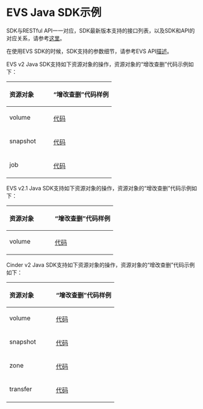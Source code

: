 # EVS Java SDK示例<a name="sdk_01_0016"></a>

SDK与RESTful API一一对应，SDK最新版本支持的接口列表，以及SDK和API的对应关系，请参考[这里](Java-EVS.md)。

在使用EVS SDK的时候，SDK支持的参数细节，请参考EVS API[描述](https://support.huaweicloud.com/api-evs/evs_04_0001.html)。

EVS v2 Java SDK支持如下资源对象的操作，资源对象的“增改查删”代码示例如下：

<a name="table207511917182515"></a>
<table><thead align="left"><tr id="row17511017102513"><th class="cellrowborder" valign="top" width="41.68%" id="mcps1.1.3.1.1"><p id="p975131702517"><a name="p975131702517"></a><a name="p975131702517"></a>资源对象</p>
</th>
<th class="cellrowborder" valign="top" width="58.32000000000001%" id="mcps1.1.3.1.2"><p id="p1875171714257"><a name="p1875171714257"></a><a name="p1875171714257"></a>“增改查删”代码样例</p>
</th>
</tr>
</thead>
<tbody><tr id="row27521179254"><td class="cellrowborder" valign="top" width="41.68%" headers="mcps1.1.3.1.1 "><p id="p1478913370254"><a name="p1478913370254"></a><a name="p1478913370254"></a>volume</p>
</td>
<td class="cellrowborder" valign="top" width="58.32000000000001%" headers="mcps1.1.3.1.2 "><p id="p13903547142618"><a name="p13903547142618"></a><a name="p13903547142618"></a><a href="https://github.com/huaweicloud/huaweicloud-sdk-java/blob/master/examples/evs/v2/VolumeDemo.java" target="_blank" rel="noopener noreferrer">代码</a></p>
</td>
</tr>
<tr id="row3752141712511"><td class="cellrowborder" valign="top" width="41.68%" headers="mcps1.1.3.1.1 "><p id="p127891037192517"><a name="p127891037192517"></a><a name="p127891037192517"></a>snapshot</p>
</td>
<td class="cellrowborder" valign="top" width="58.32000000000001%" headers="mcps1.1.3.1.2 "><p id="p590855292612"><a name="p590855292612"></a><a name="p590855292612"></a><a href="https://github.com/huaweicloud/huaweicloud-sdk-java/blob/master/examples/evs/v2/SnapshotDemo.java" target="_blank" rel="noopener noreferrer">代码</a></p>
</td>
</tr>
<tr id="row19838155605513"><td class="cellrowborder" valign="top" width="41.68%" headers="mcps1.1.3.1.1 "><p id="p1311010418566"><a name="p1311010418566"></a><a name="p1311010418566"></a>job</p>
</td>
<td class="cellrowborder" valign="top" width="58.32000000000001%" headers="mcps1.1.3.1.2 "><p id="p81101648561"><a name="p81101648561"></a><a name="p81101648561"></a><a href="https://github.com/huaweicloud/huaweicloud-sdk-java/blob/master/examples/evs/v2/JobDemo.java" target="_blank" rel="noopener noreferrer">代码</a></p>
</td>
</tr>
</tbody>
</table>

EVS v2.1 Java SDK支持如下资源对象的操作，资源对象的“增改查删”代码示例如下：

<a name="table1426320132611"></a>
<table><thead align="left"><tr id="row426102012268"><th class="cellrowborder" valign="top" width="42.49%" id="mcps1.1.3.1.1"><p id="p11261520172614"><a name="p11261520172614"></a><a name="p11261520172614"></a>资源对象</p>
</th>
<th class="cellrowborder" valign="top" width="57.50999999999999%" id="mcps1.1.3.1.2"><p id="p13265202263"><a name="p13265202263"></a><a name="p13265202263"></a>“增改查删”代码样例</p>
</th>
</tr>
</thead>
<tbody><tr id="row526172032610"><td class="cellrowborder" valign="top" width="42.49%" headers="mcps1.1.3.1.1 "><p id="p026620172614"><a name="p026620172614"></a><a name="p026620172614"></a>volume</p>
</td>
<td class="cellrowborder" valign="top" width="57.50999999999999%" headers="mcps1.1.3.1.2 "><p id="p843925516260"><a name="p843925516260"></a><a name="p843925516260"></a><a href="https://github.com/huaweicloud/huaweicloud-sdk-java/blob/master/examples/evs/v2_1/VolumeDemo.java" target="_blank" rel="noopener noreferrer">代码</a></p>
</td>
</tr>
</tbody>
</table>

Cinder v2 Java SDK支持如下资源对象的操作，资源对象的“增改查删”代码示例如下：

<a name="table14377725182611"></a>
<table><thead align="left"><tr id="row123786250269"><th class="cellrowborder" valign="top" width="43.07%" id="mcps1.1.3.1.1"><p id="p8378132515268"><a name="p8378132515268"></a><a name="p8378132515268"></a>资源对象</p>
</th>
<th class="cellrowborder" valign="top" width="56.93%" id="mcps1.1.3.1.2"><p id="p1378172510268"><a name="p1378172510268"></a><a name="p1378172510268"></a>“增改查删”代码样例</p>
</th>
</tr>
</thead>
<tbody><tr id="row2037812532617"><td class="cellrowborder" valign="top" width="43.07%" headers="mcps1.1.3.1.1 "><p id="p11619131872711"><a name="p11619131872711"></a><a name="p11619131872711"></a>volume</p>
</td>
<td class="cellrowborder" valign="top" width="56.93%" headers="mcps1.1.3.1.2 "><p id="p132431434122710"><a name="p132431434122710"></a><a name="p132431434122710"></a><a href="https://github.com/huaweicloud/huaweicloud-sdk-java/blob/master/examples/block/v2/VolumeDemo.java" target="_blank" rel="noopener noreferrer">代码</a></p>
</td>
</tr>
<tr id="row19378525142610"><td class="cellrowborder" valign="top" width="43.07%" headers="mcps1.1.3.1.1 "><p id="p861920186279"><a name="p861920186279"></a><a name="p861920186279"></a>snapshot</p>
</td>
<td class="cellrowborder" valign="top" width="56.93%" headers="mcps1.1.3.1.2 "><p id="p324315346276"><a name="p324315346276"></a><a name="p324315346276"></a><a href="https://github.com/huaweicloud/huaweicloud-sdk-java/blob/master/examples/block/v2/SnapshotDemo.java" target="_blank" rel="noopener noreferrer">代码</a></p>
</td>
</tr>
<tr id="row13378152515269"><td class="cellrowborder" valign="top" width="43.07%" headers="mcps1.1.3.1.1 "><p id="p6619018112715"><a name="p6619018112715"></a><a name="p6619018112715"></a>zone</p>
</td>
<td class="cellrowborder" valign="top" width="56.93%" headers="mcps1.1.3.1.2 "><p id="p18243934192716"><a name="p18243934192716"></a><a name="p18243934192716"></a><a href="https://github.com/huaweicloud/huaweicloud-sdk-java/blob/master/examples/block/v2/ZoneDemo.java" target="_blank" rel="noopener noreferrer">代码</a></p>
</td>
</tr>
<tr id="row1333912112272"><td class="cellrowborder" valign="top" width="43.07%" headers="mcps1.1.3.1.1 "><p id="p156191418172717"><a name="p156191418172717"></a><a name="p156191418172717"></a>transfer</p>
</td>
<td class="cellrowborder" valign="top" width="56.93%" headers="mcps1.1.3.1.2 "><p id="p133405110276"><a name="p133405110276"></a><a name="p133405110276"></a><a href="https://github.com/huaweicloud/huaweicloud-sdk-java/blob/master/examples/block/v2/VolumeTransferDemo.java" target="_blank" rel="noopener noreferrer">代码</a></p>
</td>
</tr>
</tbody>
</table>

